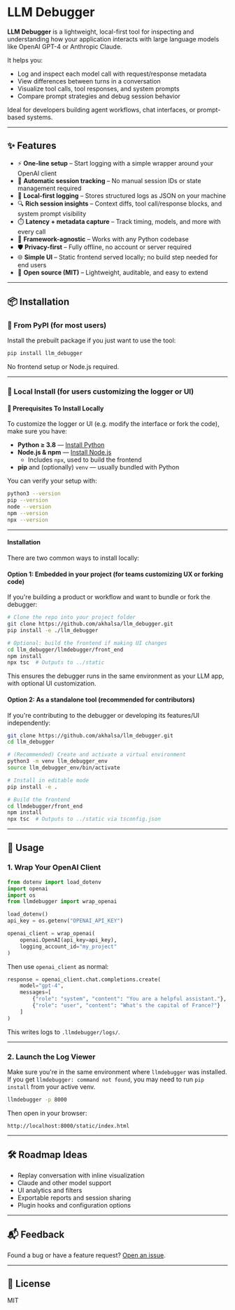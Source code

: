 # LLM Debugger

**LLM Debugger** is a lightweight, local-first tool for inspecting and understanding how your application interacts with large language models like OpenAI GPT-4 or Anthropic Claude.

It helps you:

* Log and inspect each model call with request/response metadata
* View differences between turns in a conversation
* Visualize tool calls, tool responses, and system prompts
* Compare prompt strategies and debug session behavior

Ideal for developers building agent workflows, chat interfaces, or prompt-based systems.

---

## ✨ Features

* ⚡ **One-line setup** – Start logging with a simple wrapper around your OpenAI client  
* 🧠 **Automatic session tracking** – No manual session IDs or state management required  
* 📀 **Local-first logging** – Stores structured logs as JSON on your machine  
* 🔍 **Rich session insights** – Context diffs, tool call/response blocks, and system prompt visibility  
* ⏱️ **Latency + metadata capture** – Track timing, models, and more with every call  
* 🧹 **Framework-agnostic** – Works with any Python codebase  
* 🛡️ **Privacy-first** – Fully offline, no account or server required  
* 🌐 **Simple UI** – Static frontend served locally; no build step needed for end users  
* 👐 **Open source (MIT)** – Lightweight, auditable, and easy to extend  

---

## 📦 Installation

### 🔹 From PyPI (for most users)

Install the prebuilt package if you just want to use the tool:

```bash
pip install llm_debugger
```

No frontend setup or Node.js required.

---

### 🔸 Local Install (for users customizing the logger or UI)

#### 🧰 Prerequisites To Install Locally

To customize the logger or UI (e.g. modify the interface or fork the code), make sure you have:

- **Python ≥ 3.8** — [Install Python](https://www.python.org/downloads/)
- **Node.js & npm** — [Install Node.js](https://nodejs.org/)
  - Includes `npx`, used to build the frontend
- **pip** and (optionally) `venv` — usually bundled with Python

You can verify your setup with:

```bash
python3 --version
pip --version
node --version
npm --version
npx --version
```

---
#### Installation

There are two common ways to install locally:

#### Option 1: Embedded in your project (for teams customizing UX or forking code)

If you're building a product or workflow and want to bundle or fork the debugger:

```bash
# Clone the repo into your project folder
git clone https://github.com/akhalsa/llm_debugger.git
pip install -e ./llm_debugger

# Optional: build the frontend if making UI changes
cd llm_debugger/llmdebugger/front_end
npm install
npx tsc  # Outputs to ../static
```

This ensures the debugger runs in the same environment as your LLM app, with optional UI customization.

#### Option 2: As a standalone tool (recommended for contributors)

If you're contributing to the debugger or developing its features/UI independently:

```bash
git clone https://github.com/akhalsa/llm_debugger.git
cd llm_debugger

# (Recommended) Create and activate a virtual environment
python3 -m venv llm_debugger_env
source llm_debugger_env/bin/activate

# Install in editable mode
pip install -e .

# Build the frontend
cd llmdebugger/front_end
npm install
npx tsc  # Outputs to ../static via tsconfig.json
```

---

## 🚀 Usage

### 1. Wrap Your OpenAI Client

```python
from dotenv import load_dotenv
import openai
import os
from llmdebugger import wrap_openai

load_dotenv()
api_key = os.getenv("OPENAI_API_KEY")

openai_client = wrap_openai(
    openai.OpenAI(api_key=api_key),
    logging_account_id="my_project"
)
```

Then use `openai_client` as normal:

```python
response = openai_client.chat.completions.create(
    model="gpt-4",
    messages=[
        {"role": "system", "content": "You are a helpful assistant."},
        {"role": "user", "content": "What's the capital of France?"}
    ]
)
```

This writes logs to `.llmdebugger/logs/`.

---

### 2. Launch the Log Viewer

Make sure you're in the same environment where `llmdebugger` was installed.
If you get `llmdebugger: command not found`, you may need to run `pip install` from your active venv.

```bash
llmdebugger -p 8000
```

Then open in your browser:

```
http://localhost:8000/static/index.html
```

---

## 🛠️ Roadmap Ideas

* Replay conversation with inline visualization  
* Claude and other model support  
* UI analytics and filters  
* Exportable reports and session sharing  
* Plugin hooks and configuration options  

---

## 📬 Feedback

Found a bug or have a feature request? [Open an issue](https://github.com/akhalsa/llm_debugger/issues).

---

## 📜 License

MIT
